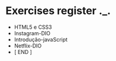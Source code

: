 # Exercises register ._.

- HTML5 e CSS3
- Instagram-DIO
- Introdução-javaScript
- Netflix-DIO
- [ END ]

